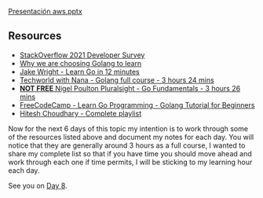 




[Presentación   aws.pptx](https://github.com/MisDiasdeDevOps/AWS-001/files/8735646/Presentacion.aws.pptx)

## Resources

- [StackOverflow 2021 Developer Survey](https://insights.stackoverflow.com/survey/2021)
- [Why we are choosing Golang to learn](https://www.youtube.com/watch?v=7pLqIIAqZD4&t=9s)
- [Jake Wright - Learn Go in 12 minutes](https://www.youtube.com/watch?v=C8LgvuEBraI&t=312s) 
- [Techworld with Nana - Golang full course - 3 hours 24 mins](https://www.youtube.com/watch?v=yyUHQIec83I) 
- [**NOT FREE** Nigel Poulton Pluralsight - Go Fundamentals - 3 hours 26 mins](https://www.pluralsight.com/courses/go-fundamentals) 
- [FreeCodeCamp -  Learn Go Programming - Golang Tutorial for Beginners](https://www.youtube.com/watch?v=YS4e4q9oBaU&t=1025s) 
- [Hitesh Choudhary - Complete playlist](https://www.youtube.com/playlist?list=PLRAV69dS1uWSR89FRQGZ6q9BR2b44Tr9N) 

Now for the next 6 days of this topic my intention is to work through some of the resources listed above and document my notes for each day. You will notice that they are generally around 3 hours as a full course, I wanted to share my complete list so that if you have time you should move ahead and work through each one if time permits, I will be sticking to my learning hour each day. 

See you on [Day 8](day08.md). 
